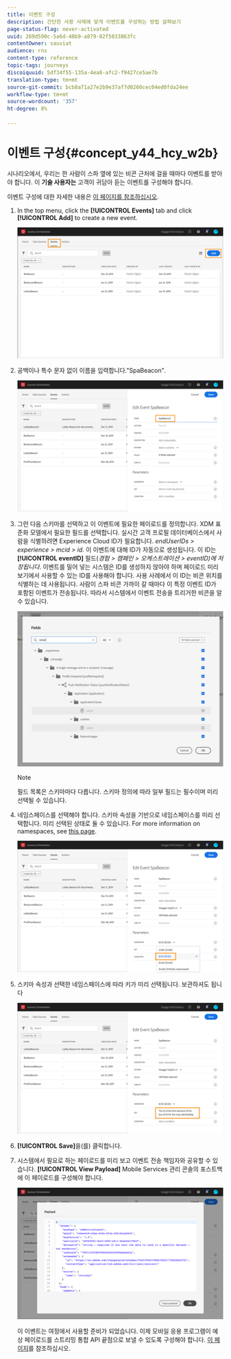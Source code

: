 ```yaml
---
title: 이벤트 구성
description: 간단한 사용 사례에 맞게 이벤트를 구성하는 방법 살펴보기
page-status-flag: never-activated
uuid: 269d590c-5a6d-40b9-a879-02f5033863fc
contentOwner: sauviat
audience: rns
content-type: reference
topic-tags: journeys
discoiquuid: 5df34f55-135a-4ea8-afc2-f9427ce5ae7b
translation-type: tm+mt
source-git-commit: bcb8a71a27e2b9e37af7d0260cec04ed0fda24ee
workflow-type: tm+mt
source-wordcount: '357'
ht-degree: 8%

---
```



# 이벤트 구성{#concept_y44_hcy_w2b}

시나리오에서, 우리는 한 사람이 스파 옆에 있는 비콘 근처에 걸을 때마다 이벤트를 받아야 합니다. 이 **기술 사용자는** 고객이 귀담아 듣는 이벤트를 구성해야 합니다.

이벤트 구성에 대한 자세한 내용은 [이 페이지를 참조하십시오](../event/about-events.md).

1. In the top menu, click the **[!UICONTROL Events]** tab and click **[!UICONTROL Add]** to create a new event.

   ![](../assets/journeyuc1_1.png)

1. 공백이나 특수 문자 없이 이름을 입력합니다.&quot;SpaBeacon&quot;.

   ![](../assets/journeyuc1_2.png)

1. 그런 다음 스키마를 선택하고 이 이벤트에 필요한 페이로드를 정의합니다. XDM 표준화 모델에서 필요한 필드를 선택합니다. 실시간 고객 프로필 데이터베이스에서 사람을 식별하려면 Experience Cloud ID가 필요합니다. _endUserIDs > experience > mcid > id_. 이 이벤트에 대해 ID가 자동으로 생성됩니다. 이 ID는 **[!UICONTROL eventID]** 필드(_경험 > 캠페인 > 오케스트레이션 > eventID)에 저장됩니다_. 이벤트를 밀어 넣는 시스템은 ID를 생성하지 않아야 하며 페이로드 미리 보기에서 사용할 수 있는 ID를 사용해야 합니다. 사용 사례에서 이 ID는 비콘 위치를 식별하는 데 사용됩니다. 사람이 스파 비콘 가까이 갈 때마다 이 특정 이벤트 ID가 포함된 이벤트가 전송됩니다. 따라서 시스템에서 이벤트 전송을 트리거한 비콘을 알 수 있습니다.

   ![](../assets/journeyuc1_3.png)

   >[!NOTE]
   >
   >필드 목록은 스키마마다 다릅니다. 스키마 정의에 따라 일부 필드는 필수이며 미리 선택될 수 있습니다.

1. 네임스페이스를 선택해야 합니다. 스키마 속성을 기반으로 네임스페이스를 미리 선택합니다. 미리 선택된 상태로 둘 수 있습니다. For more information on namespaces, see [this page](../event/selecting-the-namespace.md).

   ![](../assets/journeyuc1_6.png)

1. 스키마 속성과 선택한 네임스페이스에 따라 키가 미리 선택됩니다. 보관하셔도 됩니다

   ![](../assets/journeyuc1_5.png)

1. **[!UICONTROL Save]**&#x200B;을(를) 클릭합니다.

1. 시스템에서 필요로 하는 페이로드를 미리 보고 이벤트 전송 책임자와 공유할 수 있습니다. **[!UICONTROL View Payload]** Mobile Services 관리 콘솔의 포스트백에 이 페이로드를 구성해야 합니다.

   ![](../assets/journeyuc1_7.png)

   이 이벤트는 여정에서 사용할 준비가 되었습니다. 이제 모바일 응용 프로그램이 예상 페이로드를 스트리밍 통합 API 끝점으로 보낼 수 있도록 구성해야 합니다. [이 페이지](../event/additional-steps-to-send-events-to-journey-orchestration.md)를 참조하십시오.